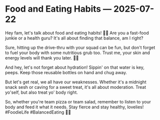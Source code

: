 # Food and Eating Habits — 2025-07-22

Hey fam, let's talk about food and eating habits! 🍔🥗 Are you a fast-food junkie or a health guru? It's all about finding that balance, am I right?

Sure, hitting up the drive-thru with your squad can be fun, but don't forget to fuel your body with some nutritious grub too. Trust me, your skin and energy levels will thank you later. 🥑💪

And hey, let's not forget about hydration! Sippin' on that water is key, peeps. Keep those reusable bottles on hand and chug away.

But let's get real, we all have our weaknesses. Whether it's a midnight snack sesh or caving for a sweet treat, it's all about moderation. Treat yo'self, but also treat yo' body right.

So, whether you're team pizza or team salad, remember to listen to your body and feed it what it needs. Stay fierce and stay healthy, lovelies! #FoodieLife #BalancedEating 🌟🍉